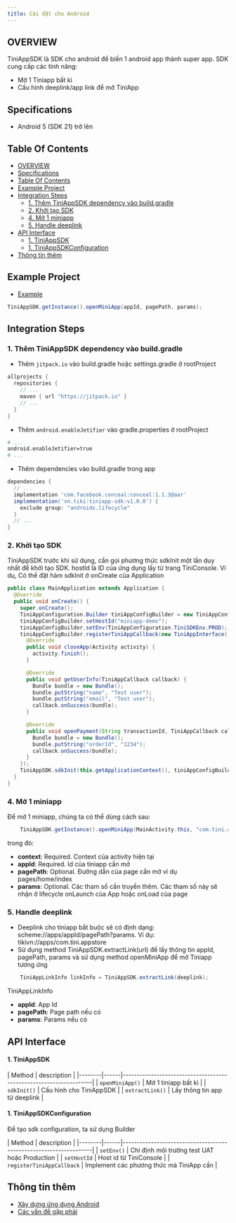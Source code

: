 ```yaml
---
title: Cài đặt cho Android
---
```


## OVERVIEW
TiniAppSDK là SDK cho android để biến 1 android app thành super app. SDK cung cấp các tính năng:

- Mở 1 Tiniapp bất kì
- Cấu hình deeplink/app link để mở TiniApp


## Specifications
- Android 5 (SDK 21) trở lên

## Table Of Contents
- [OVERVIEW](#overview)
- [Specifications](#specifications)
- [Table Of Contents](#table-of-contents)
- [Example Project](#example-project)
- [Integration Steps](#integration-steps)
  - [1. Thêm TiniAppSDK dependency vào build.gradle](#1-thêm-tiniappsdk-dependency-vào-buildgradle)
  - [2. Khởi tạo SDK](#2-khởi-tạo-sdk)
  - [4. Mở 1 miniapp](#4-mở-1-miniapp)
  - [5. Handle deeplink](#5-handle-deeplink)
- [API Interface](#api-interface)
    - [1. TiniAppSDK](#1-tiniappsdk)
    - [1. TiniAppSDKConfiguration](#1-tiniappsdkconfiguration)
- [Thông tin thêm](#thông-tin-thêm)




## Example Project
- [Example](/docs/sdk/example-for-android)

```java
TiniAppSDK.getInstance().openMiniApp(appId, pagePath, params);
```

## Integration Steps
### 1. Thêm TiniAppSDK dependency vào build.gradle

- Thêm `jitpack.io` vào build.gradle hoặc settings.gradle ở rootProject

```groovy
allprojects {
  repositories {
    // ...
    maven { url "https://jitpack.io" }
    // ...
  }
}
```

- Thêm `android.enableJetifier` vào gradle.properties ở rootProject

```bash
# ...
android.enableJetifier=true
# ...
```

- Thêm dependencies vào build.gradle trong app

```groovy
dependencies {
  // ...
  implementation 'com.facebook.conceal:conceal:1.1.3@aar'
  implementation('vn.tiki:tiniapp-sdk:v1.0.0') {
    exclude group: "androidx.lifecycle"
  }
  // ...
}
```
		 
### 2. Khởi tạo SDK
TiniAppSDK trước khi sử dụng, cần gọi phương thức sdkInit một lần duy nhất để khởi tạo SDK. hostId là ID của ứng dụng lấy từ trang TiniConsole.
Ví dụ, Có thể đặt hàm sdkInit ở onCreate của Application
 
```java
public class MainApplication extends Application {
  @Override
  public void onCreate() {
    super.onCreate();
    TiniAppConfiguration.Builder tiniAppConfigBuilder = new TiniAppConfiguration.Builder();
    tiniAppConfigBuilder.setHostId("miniapp-demo");
    tiniAppConfigBuilder.setEnv(TiniAppConfiguration.TiniSDKEnv.PROD);
    tiniAppConfigBuilder.registerTiniAppCallback(new TiniAppInterface() {
      @Override
      public void closeApp(Activity activity) {
        activity.finish();
      }

      @Override
      public void getUserInfo(TiniAppCallback callback) {
        Bundle bundle = new Bundle();
        bundle.putString("name", "Test user");
        bundle.putString("email", "Test user");
        callback.onSuccess(bundle);
      }

      @Override
      public void openPayment(String transactionId, TiniAppCallback callback) {
        Bundle bundle = new Bundle();
        bundle.putString("orderId", "1234");
        callback.onSuccess(bundle);
      }
    });
    TiniAppSDK.sdkInit(this.getApplicationContext(), tiniAppConfigBuilder.build());
  }
}
```

### 4. Mở 1 miniapp
Để mở 1 miniapp, chúng ta có thể dùng cách sau:

```java
    TiniAppSDK.getInstance().openMiniApp(MainActivity.this, "com.tini.appstore", null, null);
```
trong đó: 

  - **context**: Required. Context của activity hiện tại
  - **appId**: Required. Id của tiniapp cần mở
  - **pagePath**: Optional. Đường dẫn của page cần mở ví dụ pages/home/index
  - **params**: Optional. Các tham số cần truyền thêm. Các tham số này sẽ nhận ở lifecycle onLaunch của App hoặc onLoad của page


### 5. Handle deeplink
  - Deeplink cho tiniapp bắt buộc sẽ có định dạng: scheme://apps/appId/pagePath?params. Ví dụ: tikivn://apps/com.tini.appstore
  - Sử dụng method TiniAppSDK.extractLink(url) để lấy thông tin appId, pagePath, params và sử dụng method openMiniApp để mở Tiniapp tương ứng

```java
    TiniAppLinkInfo linkInfo = TiniAppSDK.extractLink(deeplink);
```
TiniAppLinkInfo
  - **appId**: App Id
  - **pagePath**: Page path nếu có
  - **params**: Params nếu có
## API Interface

#### 1. TiniAppSDK

| Method | description                                                       |
|--------|------|-------------------------------------------------------------------|
| `openMiniApp()` | Mở 1 tiniapp bất kì |
| `sdkInit()` | Cấu hình cho TiniAppSDK |
| `extractLink()` | Lấy thông tin app từ deeplink |

#### 1. TiniAppSDKConfiguration
Để tạo sdk configuration, ta sử dụng Builder

| Method | description                                                       |
|--------|------|-------------------------------------------------------------------|
| `setEnv()` | Chỉ định môi trường test UAT hoặc Production |
| `setHostId` | Host id từ TiniConsole |
| `registerTiniAppCallback` | Implement các phương thức mà TiniApp cần |

## Thông tin thêm

- [Xây dựng ứng dụng Android](/docs/sdk/example-for-android)
- [Các vấn đề gặp phải](/docs/sdk/troubleshooting)